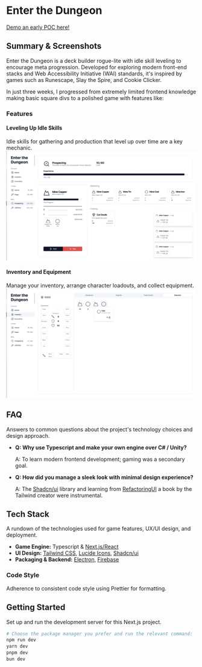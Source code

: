 # Enter the Dungeon

[Demo an early POC here!](https://enter-the-dungeon.s3.us-east-1.amazonaws.com/index.html)

## Summary & Screenshots

Enter the Dungeon is a deck builder rogue-lite with idle skill leveling to encourage meta progression. Developed for exploring modern front-end stacks and Web Accessibility Initiative (WAI) standards, it's inspired by games such as Runescape, Slay the Spire, and Cookie Clicker.

In just three weeks, I progressed from extremely limited frontend knowledge making basic square divs to a polished game with features like:

### Features

#### Leveling Up Idle Skills

Idle skills for gathering and production that level up over time are a key mechanic.
![Leveling Overview](./docs/readme/overview.png)

#### Inventory and Equipment

Manage your inventory, arrange character loadouts, and collect equipment.
![Inventory Management](./docs/readme/inventory.png)

## FAQ

Answers to common questions about the project's technology choices and design approach.

- **Q: Why use Typescript and make your own engine over C# / Unity?**

  A: To learn modern frontend development; gaming was a secondary goal.

- **Q: How did you manage a sleek look with minimal design experience?**

  A: The [Shadcn/ui](https://ui.shadcn.com) library and learning from [RefactoringUI](https://www.refactoringui.com) a book by the Tailwind creator were instrumental.

## Tech Stack

A rundown of the technologies used for game features, UX/UI design, and deployment.

- **Game Engine:** Typescript & [Next.js/React](https://nextjs.org)
- **UI Design:** [Tailwind CSS](https://tailwindcss.com), [Lucide Icons](https://lucide.dev/icons/), [Shadcn/ui](https://ui.shadcn.com)
- **Packaging & Backend:** [Electron](https://www.electronjs.org), [Firebase](https://firebase.google.com)

### Code Style

Adherence to consistent code style using Prettier for formatting.

## Getting Started

Set up and run the development server for this Next.js project.

```bash
# Choose the package manager you prefer and run the relevant command:
npm run dev
yarn dev
pnpm dev
bun dev
```
